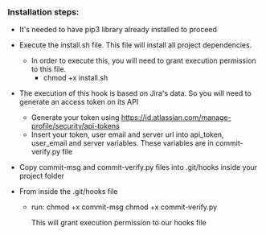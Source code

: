 ### Installation steps:

- It's needed to have pip3 library already installed to proceed

- Execute the install.sh file. This file will install all project dependencies.
  - In order to execute this, you will need to grant execution permission to this file.
    - chmod +x install.sh

- The execution of this hook is based on Jira's data. So you will need to generate an access token on its API
  - Generate your token using https://id.atlassian.com/manage-profile/security/api-tokens
  - Insert your token, user email and server url into api_token, user_email and server variables. These variables are in commit-verify.py file

- Copy commit-msg and commit-verify.py files into .git/hooks inside your project folder
- From inside the .git/hooks file
  - run:
    chmod +x commit-msg
    chmod +x commit-verify.py

    This will grant execution permission to our hooks file
